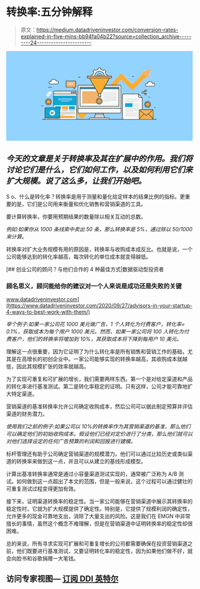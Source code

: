 # 转换率:五分钟解释

> 原文：<https://medium.datadriveninvestor.com/conversion-rates-explained-in-five-mins-bb94fa04b22?source=collection_archive---------24----------------------->

![](img/e83a0d5bb736784d3703699d89e10b8b.png)

## *今天的文章是关于转换率及其在扩展中的作用。我们将讨论它们是什么，它们如何工作，以及如何利用它们来扩大规模。说了这么多，让我们开始吧。*

S o、什么是转化率？转换率是用于测量和量化给定样本的结果比例的指标。更重要的是，它们是公司用来衡量和优化销售和营销渠道的工具。

要计算转换率，你要用预期结果的数量除以相关互动的总数。

*例如:如果你从 1000 条线索中卖出 50 条，那么转换率是 5%，通过除以 50/1000 来计算。*

转换率对扩大业务规模有用的原因是，转换率与收购成本成反比。也就是说，一个公司能够达到的转化率越高，每次转化的单位成本就变得越低。

[](https://www.datadriveninvestor.com/2020/09/27/advisors-in-your-startup-4-ways-to-best-work-with-them/) [## 创业公司的顾问？与他们合作的 4 种最佳方式|数据驱动型投资者

### 顾名思义，顾问能给你的建议对一个人来说是成功还是失败的关键

www.datadriveninvestor.com](https://www.datadriveninvestor.com/2020/09/27/advisors-in-your-startup-4-ways-to-best-work-with-them/) 

*举个例子:如果一家公司花 1000 美元做广告，1 个人转化为付费客户，转化率= 0.1%，获取成本为每个用户 1000 美元。然而，如果一家公司将 100 人转化为付费客户，他们的转换率将增加到 10%，其获取成本将下降到每用户 10 美元。*

理解这一点很重要，因为它证明了为什么转化率是所有销售和营销工作的基础，尤其是在高增长的初创企业中。一家公司能够实现的转换率越高，其收购成本就越低，因此其规模扩张的效率就越高。

为了实现可重复和可扩展的增长，我们需要两样东西。第一个是对给定渠道和产品的转化率进行基准测试。第二是转化率稳定的证明。只有这样，公司才能可靠地扩大特定渠道。

营销渠道的基准转换率允许公司确定收购成本，然后公司可以据此制定预算并评估渠道的财务潜力。

*使用我们之前的例子:如果公司以 10%的转换率作为其营销渠道的基准，那么他们可以确定他们的初始收购成本。假设他们已经对定价进行了分类，那么他们就可以对他们选择设定的任何广告预算的利润和回报进行建模。*

标杆管理还有助于公司确定营销渠道的规模潜力。他们可以通过比较历史或类似渠道的转换率来做到这一点，并且可以从建立的基线形成模型。

计算出基准转换率通常是通过小容量渠道测试实现的，通常被广泛称为 A/B 测试。如何做到这一点超出了本文的范围，但是一般来说，这个过程可以通过健壮的可重复测试过程变得更加有效。

接下来，证明渠道转换率的稳定性。当一家公司能够在营销渠道中展示其转换率的稳定性时，它就为扩大规模提供了确定性。特别是，它提供了规模利润的确定性，允许更多的现金可靠地支出，消除了大量支出的风险。这是我们在 EMGN 中非常擅长的事情，虽然这个概念不难理解，但是在营销渠道中证明转换率的稳定性却很困难。

总的来说，所有寻求实现可扩展和可重复增长的公司都需要确保在投资营销渠道之前，他们既要进行基准测试，又要证明转化率的稳定性，因为如果他们做不好，就会向脸书和谷歌捐赠一大笔钱。

## 访问专家视图— [订阅 DDI 英特尔](https://datadriveninvestor.com/ddi-intel)